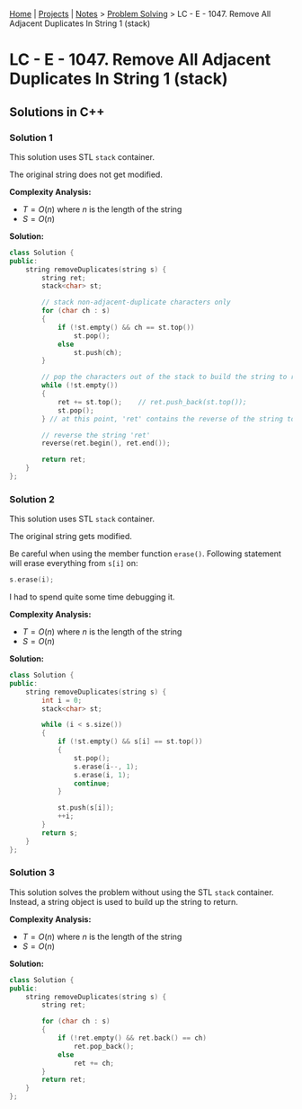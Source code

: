 [Home](../../) | [Projects](../../projects) | [Notes](../) > <a href="./">Problem Solving</a> > LC - E - 1047. Remove All Adjacent Duplicates In String 1 (stack)

# LC - E - 1047. Remove All Adjacent Duplicates In String 1 (stack)



## Solutions in C++

### Solution 1

This solution uses STL `stack` container.

The original string does not get modified.

**Complexity Analysis:**

* $T = O(n)$ where $n$ is the length of the string
* $S = O(n)$

**Solution:**

```cpp
class Solution {
public:
    string removeDuplicates(string s) {
        string ret;
        stack<char> st;

        // stack non-adjacent-duplicate characters only
        for (char ch : s)
        {
            if (!st.empty() && ch == st.top())
                st.pop();
            else
                st.push(ch);
        }

        // pop the characters out of the stack to build the string to return
        while (!st.empty())
        {
            ret += st.top();    // ret.push_back(st.top());
            st.pop();
        } // at this point, 'ret' contains the reverse of the string to return

        // reverse the string 'ret'
        reverse(ret.begin(), ret.end());

        return ret;
    }
};
```



### Solution 2

This solution uses STL `stack` container.

The original string gets modified.

Be careful when using the member function `erase()`. Following statement will erase everything from `s[i]` on:

```cpp
s.erase(i);
```

I had to spend quite some time debugging it.

**Complexity Analysis:**

* $T = O(n)$ where $n$ is the length of the string
* $S = O(n)$

**Solution:**

```cpp
class Solution {
public:
    string removeDuplicates(string s) {
        int i = 0;
        stack<char> st;

        while (i < s.size())
        {          
            if (!st.empty() && s[i] == st.top())
            {
                st.pop();
                s.erase(i--, 1);
                s.erase(i, 1);
                continue;
            }

            st.push(s[i]);            
            ++i;
        }
        return s;
    }
};  
```



### Solution 3

This solution solves the problem without using the STL `stack` container. Instead, a string object is used to build up the string to return.

**Complexity Analysis:**

* $T = O(n)$ where $n$ is the length of the string
* $S = O(n)$

**Solution:**

```cpp
class Solution {
public:
    string removeDuplicates(string s) {
        string ret;

        for (char ch : s)
        {
            if (!ret.empty() && ret.back() == ch)
                ret.pop_back();
            else
                ret += ch;
        }
        return ret;
    }
};
```
